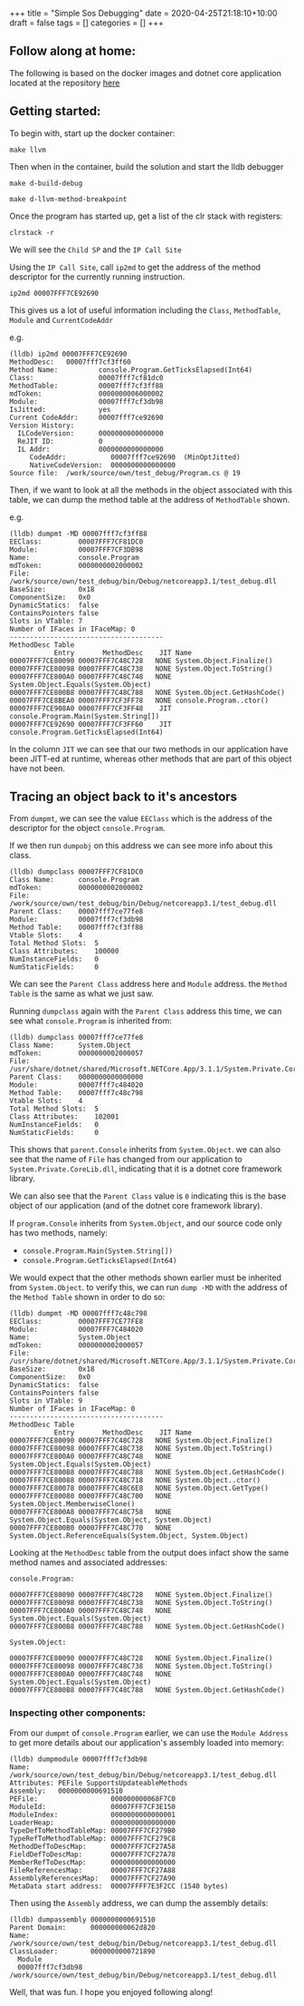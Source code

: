 +++
title = "Simple Sos Debugging"
date = 2020-04-25T21:18:10+10:00
draft = false
tags = []
categories = []
+++

## Follow along at home:

The following is based on the docker images and dotnet core application located at the repository [here](https://github.com/wilvk/dotnet-sos)

## Getting started:

To begin with, start up the docker container:

```
make llvm
```

Then when in the container, build the solution and start the lldb debugger

```
make d-build-debug

make d-llvm-method-breakpoint

```

Once the program has started up, get a list of the clr stack with registers:

```
clrstack -r
```

We will see the `Child SP` and the `IP Call Site`

Using the `IP Call Site`, call `ip2md` to get the address of the method descriptor for the currently running instruction.

```
ip2md 00007FFF7CE92690
```

This gives us a lot of useful information including the `Class`, `MethodTable`, `Module` and `CurrentCodeAddr`

e.g.

```
(lldb) ip2md 00007FFF7CE92690
MethodDesc:   00007fff7cf3ff60
Method Name:          console.Program.GetTicksElapsed(Int64)
Class:                00007fff7cf81dc0
MethodTable:          00007fff7cf3ff88
mdToken:              0000000006000002
Module:               00007fff7cf3db98
IsJitted:             yes
Current CodeAddr:     00007fff7ce92690
Version History:
  ILCodeVersion:      0000000000000000
  ReJIT ID:           0
  IL Addr:            0000000000000000
     CodeAddr:           00007fff7ce92690  (MinOptJitted)
     NativeCodeVersion:  0000000000000000
Source file:  /work/source/own/test_debug/Program.cs @ 19
```


Then, if we want to look at all the methods in the object associated with this table, we can dump the method table at the address of `MethodTable` shown.

e.g.

```
(lldb) dumpmt -MD 00007fff7cf3ff88
EEClass:         00007FFF7CF81DC0
Module:          00007FFF7CF3DB98
Name:            console.Program
mdToken:         0000000002000002
File:            /work/source/own/test_debug/bin/Debug/netcoreapp3.1/test_debug.dll
BaseSize:        0x18
ComponentSize:   0x0
DynamicStatics:  false
ContainsPointers false
Slots in VTable: 7
Number of IFaces in IFaceMap: 0
--------------------------------------
MethodDesc Table
           Entry       MethodDesc    JIT Name
00007FFF7CE80090 00007FFF7C48C728   NONE System.Object.Finalize()
00007FFF7CE80098 00007FFF7C48C738   NONE System.Object.ToString()
00007FFF7CE800A0 00007FFF7C48C748   NONE System.Object.Equals(System.Object)
00007FFF7CE800B8 00007FFF7C48C788   NONE System.Object.GetHashCode()
00007FFF7CE8BEA0 00007FFF7CF3FF78   NONE console.Program..ctor()
00007FFF7CE908A0 00007FFF7CF3FF48    JIT console.Program.Main(System.String[])
00007FFF7CE92690 00007FFF7CF3FF60    JIT console.Program.GetTicksElapsed(Int64)
```

In the column `JIT` we can see that our two methods in our application have been JITT-ed at runtime, whereas other methods that are part of this object have not been.

## Tracing an object back to it's ancestors

From `dumpmt`, we can see the value `EEClass` which is the address of the descriptor for the object `console.Program`.

If we then run `dumpobj` on this address we can see more info about this class.

```
(lldb) dumpclass 00007FFF7CF81DC0
Class Name:      console.Program
mdToken:         0000000002000002
File:            /work/source/own/test_debug/bin/Debug/netcoreapp3.1/test_debug.dll
Parent Class:    00007fff7ce77fe8
Module:          00007fff7cf3db98
Method Table:    00007fff7cf3ff88
Vtable Slots:    4
Total Method Slots:  5
Class Attributes:    100000
NumInstanceFields:   0
NumStaticFields:     0
```

We can see the `Parent Class` address here and `Module` address. the `Method Table` is the same as what we just saw.

Running `dumpclass` again with the `Parent Class` address this time, we can see what `console.Program` is inherited from:

```
(lldb) dumpclass 00007fff7ce77fe8
Class Name:      System.Object
mdToken:         0000000002000057
File:            /usr/share/dotnet/shared/Microsoft.NETCore.App/3.1.1/System.Private.CoreLib.dll
Parent Class:    0000000000000000
Module:          00007fff7c484020
Method Table:    00007fff7c48c798
Vtable Slots:    4
Total Method Slots:  5
Class Attributes:    102001
NumInstanceFields:   0
NumStaticFields:     0
```

This shows that `parent.Console` inherits from `System.Object`. we can also see that the name of `File` has changed from our application to `System.Private.CoreLib.dll`, indicating that it is a dotnet core framework library.

We can also see that the `Parent Class` value is `0` indicating this is the base object of our application (and of the dotnet core framework library).

If `program.Console` inherits from `System.Object`, and our source code only has two methods, namely:

- `console.Program.Main(System.String[])`
- `console.Program.GetTicksElapsed(Int64)`

We would expect that the other methods shown earlier must be inherited from `System.Object`. to verify this, we can run `dump -MD` with the address of the `Method Table` shown in order to do so:

```
(lldb) dumpmt -MD 00007fff7c48c798
EEClass:         00007FFF7CE77FE8
Module:          00007FFF7C484020
Name:            System.Object
mdToken:         0000000002000057
File:            /usr/share/dotnet/shared/Microsoft.NETCore.App/3.1.1/System.Private.CoreLib.dll
BaseSize:        0x18
ComponentSize:   0x0
DynamicStatics:  false
ContainsPointers false
Slots in VTable: 9
Number of IFaces in IFaceMap: 0
--------------------------------------
MethodDesc Table
           Entry       MethodDesc    JIT Name
00007FFF7CE80090 00007FFF7C48C728   NONE System.Object.Finalize()
00007FFF7CE80098 00007FFF7C48C738   NONE System.Object.ToString()
00007FFF7CE800A0 00007FFF7C48C748   NONE System.Object.Equals(System.Object)
00007FFF7CE800B8 00007FFF7C48C788   NONE System.Object.GetHashCode()
00007FFF7CE80088 00007FFF7C48C718   NONE System.Object..ctor()
00007FFF7CE80078 00007FFF7C48C6E8   NONE System.Object.GetType()
00007FFF7CE80080 00007FFF7C48C700   NONE System.Object.MemberwiseClone()
00007FFF7CE800A8 00007FFF7C48C758   NONE System.Object.Equals(System.Object, System.Object)
00007FFF7CE800B0 00007FFF7C48C770   NONE System.Object.ReferenceEquals(System.Object, System.Object)
```

Looking at the `MethodDesc` table from the output does infact show the same method names and associated addresses:

```
console.Program:

00007FFF7CE80090 00007FFF7C48C728   NONE System.Object.Finalize()
00007FFF7CE80098 00007FFF7C48C738   NONE System.Object.ToString()
00007FFF7CE800A0 00007FFF7C48C748   NONE System.Object.Equals(System.Object)
00007FFF7CE800B8 00007FFF7C48C788   NONE System.Object.GetHashCode()

System.Object:

00007FFF7CE80090 00007FFF7C48C728   NONE System.Object.Finalize()
00007FFF7CE80098 00007FFF7C48C738   NONE System.Object.ToString()
00007FFF7CE800A0 00007FFF7C48C748   NONE System.Object.Equals(System.Object)
00007FFF7CE800B8 00007FFF7C48C788   NONE System.Object.GetHashCode()

```

### Inspecting other components:


From our `dumpmt` of `console.Program` earlier, we can use the `Module Address` to get more details about our application's assembly loaded into memory:

```
(lldb) dumpmodule 00007fff7cf3db98
Name:       /work/source/own/test_debug/bin/Debug/netcoreapp3.1/test_debug.dll
Attributes: PEFile SupportsUpdateableMethods
Assembly:   0000000000691510
PEFile:                  000000000068F7C0
ModuleId:                00007FFF7CF3E150
ModuleIndex:             0000000000000001
LoaderHeap:              0000000000000000
TypeDefToMethodTableMap: 00007FFF7CF279B0
TypeRefToMethodTableMap: 00007FFF7CF279C8
MethodDefToDescMap:      00007FFF7CF27A58
FieldDefToDescMap:       00007FFF7CF27A78
MemberRefToDescMap:      0000000000000000
FileReferencesMap:       00007FFF7CF27A88
AssemblyReferencesMap:   00007FFF7CF27A90
MetaData start address:  00007FFFF7E3F2CC (1540 bytes)
```

Then using the `Assembly` address, we can dump the assembly details:

```
(lldb) dumpassembly 0000000000691510
Parent Domain:      000000000062d820
Name:               /work/source/own/test_debug/bin/Debug/netcoreapp3.1/test_debug.dll
ClassLoader:        0000000000721890
  Module
  00007fff7cf3db98    /work/source/own/test_debug/bin/Debug/netcoreapp3.1/test_debug.dll

```

Well, that was fun. I hope you enjoyed following along!
